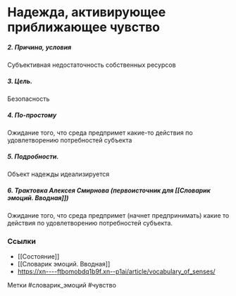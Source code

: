 

#  Надежда, активирующее приближающее чувство 

##### 2. Причина, условия
Субъективная недостаточность собственных ресурсов

##### 3. Цель.
Безопасность

##### 4. По-простому
Ожидание того, что среда предпримет какие-то действия по удовлетворению потребностей субъекта

##### 5. Подробности.
Объект надежды идеализируется

##### 6. Трактовка Алексея Смирнова (первоисточник для [[Словарик эмоций. Вводная]])
Ожидание того, что среда предпримет (начнет предпринимать) какие то действия по удовлетворению потребностей субъекта.


### Ссылки
- [[Состояние]]
- [[Словарик эмоций. Вводная]]
- https://xn----ftbomobdq1b9f.xn--p1ai/article/vocabulary_of_senses/


Метки #словарик_эмоций #чувство


